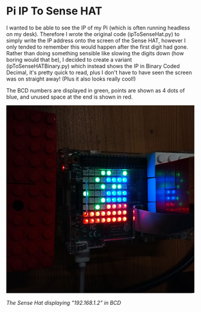 # Pi IP To Sense HAT

I wanted to be able to see the IP of my Pi (which is often running headless on my desk).  Therefore I wrote the original code (ipToSenseHat.py) to simply write the IP address onto the screen of the Sense HAT, however I only tended to remember this would happen after the first digit had gone.  Rather than doing something sensible like slowing the digits down (how boring would that be), I decided to create a variant (ipToSenseHATBinary.py) which instead shows the IP in Binary Coded Decimal, it's pretty quick to read, plus I don't have to have seen the screen was on straight away!  (Plus it also looks really cool!)

The BCD numbers are displayed in green, points are shown as 4 dots of blue, and unused space at the end is shown in red.  

![Picture of the Sense Hat displaying "192.168.1.2" in BCD](https://github.com/FrogletApps/Pi_IP_To_Sense_HAT/blob/master/ipToSenseHATDemo.jpg?raw=true)

_The Sense Hat displaying "192.168.1.2" in BCD_
